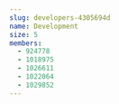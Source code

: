```yaml
---
slug: developers-4305694d
name: Development
size: 5
members:
  - 924778
  - 1018975
  - 1026611
  - 1022064
  - 1029852
---
```

